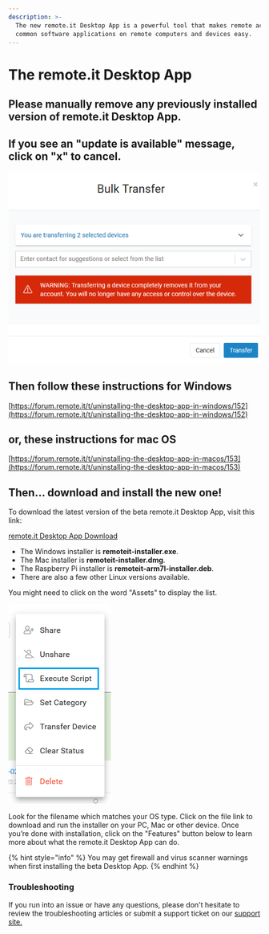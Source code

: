 ```yaml
---
description: >-
  The new remote.it Desktop App is a powerful tool that makes remote access to
  common software applications on remote computers and devices easy.
---
```


# The remote.it Desktop App

## Please manually remove any previously installed version of remote.it Desktop App.

## If you see an "update is available" message, click on "x" to cancel.  

![](../../.gitbook/assets/image%20%2811%29.png)

## Then follow these instructions for Windows

[https://forum.remote.it/t/uninstalling-the-desktop-app-in-windows/152](https://forum.remote.it/t/uninstalling-the-desktop-app-in-windows/152)

## or, these instructions for mac OS

[https://forum.remote.it/t/uninstalling-the-desktop-app-in-macos/153](https://forum.remote.it/t/uninstalling-the-desktop-app-in-macos/153)

## Then... download and install the new one!

To download the latest version of the beta remote.it Desktop App, visit this link:

[remote.it Desktop App Download](https://github.com/remoteit/desktop/releases/latest)

* The Windows installer is **remoteit-installer.exe**.
* The Mac installer is **remoteit-installer.dmg**.
* The Raspberry Pi installer is **remoteit-arm7l-installer.deb**.
* There are also a few other Linux versions available. 

You might need to click on the word "Assets" to display the list.

![](../../.gitbook/assets/image%20%28316%29.png)

Look for the filename which matches your OS type.  Click on the file link to download and run the installer on your PC, Mac or other device.  Once you’re done with installation, click on the "Features" button below to learn more about what the remote.it Desktop App can do.

{% hint style="info" %}
You may get firewall and virus scanner warnings when first installing the beta Desktop App.
{% endhint %}

### Troubleshooting

If you run into an issue or have any questions, please don't hesitate to review the troubleshooting articles or submit a support ticket on our [support site.](https://remot3it.zendesk.com/hc/en-us)

